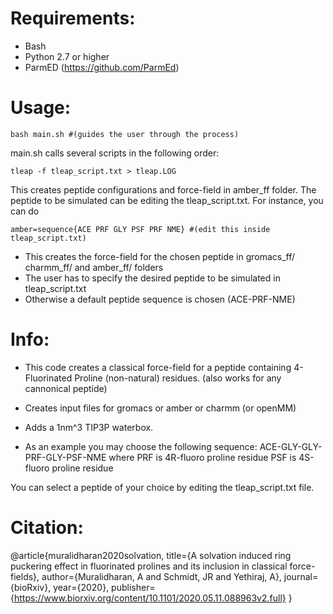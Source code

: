 # Requirements:
* Bash
* Python 2.7 or higher
* ParmED (https://github.com/ParmEd)

# Usage:
```
bash main.sh #(guides the user through the process)
```
main.sh calls several scripts in the following order:
```
tleap -f tleap_script.txt > tleap.LOG 
```
This creates peptide configurations and force-field in amber_ff folder. The peptide to be simulated can be editing the tleap_script.txt.
For instance, you can do
```
amber=sequence{ACE PRF GLY PSF PRF NME} #(edit this inside tleap_script.txt)
```

* This creates the force-field for the chosen peptide in gromacs_ff/ charmm_ff/ and amber_ff/ folders
* The user has to specify the desired peptide to be simulated in tleap_script.txt
* Otherwise a default peptide sequence is chosen (ACE-PRF-NME)

# Info: 

* This code creates a classical force-field for a peptide containing 
4-Fluorinated Proline (non-natural) residues. (also works for any cannonical peptide)

* Creates input files for gromacs or amber or charmm (or openMM)
* Adds a 1nm^3 TIP3P waterbox.

* As an example you may choose the following sequence: 
ACE-GLY-GLY-PRF-GLY-PSF-NME
where PRF is 4R-fluoro proline residue
      PSF is 4S-fluoro proline residue

You can select a peptide of your choice by editing the tleap_script.txt file.

# Citation:
@article{muralidharan2020solvation,
  title={A solvation induced ring puckering effect in fluorinated prolines and its inclusion in classical force-fields},
  author={Muralidharan, A and Schmidt, JR and Yethiraj, A},
  journal={bioRxiv},
  year={2020},
  publisher={https://www.biorxiv.org/content/10.1101/2020.05.11.088963v2.full}
}



